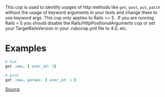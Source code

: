 
This cop is used to identify usages of http methods like `get`, `post`,
`put`, `patch` without the usage of keyword arguments in your tests and
change them to use keyword args.  This cop only applies to Rails >= 5 .
If you are running Rails < 5 you should disable the
Rails/HttpPositionalArguments cop or set your TargetRailsVersion in your
.rubocop.yml file to 4.0, etc.

# Examples

```ruby
# bad
get :new, { user_id: 1}

# good
get :new, params: { user_id: 1 }
```

[Source](http://www.rubydoc.info/gems/rubocop/RuboCop/Cop/Rails/HttpPositionalArguments)